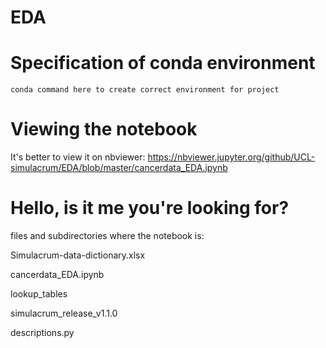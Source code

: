 # EDA

# Specification of conda environment

```
conda command here to create correct environment for project
```

# Viewing the notebook

It's better to view it on nbviewer: 
https://nbviewer.jupyter.org/github/UCL-simulacrum/EDA/blob/master/cancerdata_EDA.ipynb

# Hello, is it me you're looking for?


files and subdirectories where the notebook is:

Simulacrum-data-dictionary.xlsx

cancerdata_EDA.ipynb

lookup_tables

simulacrum_release_v1.1.0

descriptions.py
